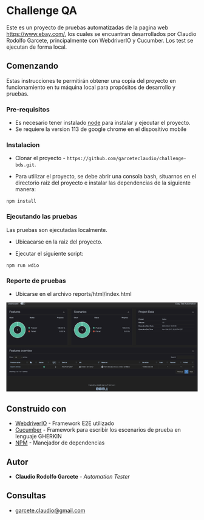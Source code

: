 # Challenge QA

Este es un proyecto de pruebas automatizadas de la pagina web https://www.ebay.com/, los cuales se encuantran desarrollados por Claudio Rodolfo Garcete, principalmente con WebdriverIO y Cucumber. Los test se ejecutan de forma local.

## Comenzando

Estas instrucciones te permitirán obtener una copia del proyecto en funcionamiento en tu máquina local para propósitos de desarrollo y pruebas.

### Pre-requisitos


- Es necesario tener instalado [node](https://nodejs.org/en/download/) para instalar y ejecutar el proyecto.
- Se requiere la version 113 de google chrome en el dispositivo mobile

### Instalacion

- Clonar el proyecto - `https://github.com/garceteclaudio/challenge-bds.git`.

- Para utilizar el proyecto, se debe abrir una consola bash, situarnos en el directorio raiz del proyecto e instalar las dependencias de la siguiente manera:


```
npm install
```



### Ejecutando las pruebas

Las pruebas son ejecutadas localmente.

- Ubicacarse en la raiz del proyecto.

- Ejecutar el siguiente script:

```
npm run wdio
```

### Reporte de pruebas

- Ubicarse en el archivo reports/html/index.html

![Screenshot](reports.png)


## Construido con
* [WebdriverIO](https://webdriver.io/es/) - Framework E2E utilizado
* [Cucumber](https://cucumber.io/docs/cucumber/) - Framework para escribir los escenarios de prueba en lenguaje GHERKIN
* [NPM](https://www.npmjs.com/) - Manejador de dependencias

## Autor
* **Claudio Rodolfo Garcete** - *Automation Tester* 

## Consultas
* garcete.claudio@gmail.com